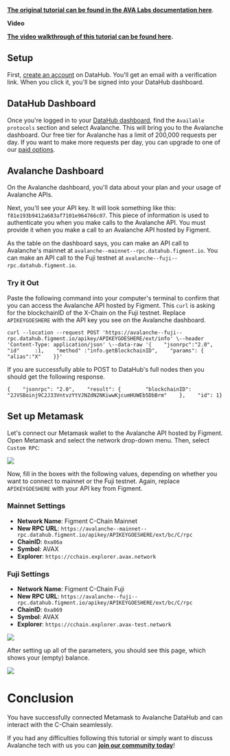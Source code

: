 [**The original tutorial can be found in the AVA Labs documentation here**](https://docs.avax.network/build/tutorials/smart-digital-assets/integrate-figment-and-metamask). 

**Video** 

[**The video walkthrough of this tutorial can be found here**](https://www.youtube.com/watch?v=Q46YMR85ikc&feature=youtu.be&ab_channel=Avalanche)**.** 

## Setup

First, [create an account](https://datahub.figment.io/sign_up?service=avalanche) on DataHub. You'll get an email with a verification link. When you click it, you'll be signed into your DataHub dashboard.

## DataHub Dashboard

Once you're logged in to your [DataHub dashboard](https://datahub.figment.io/), find the `Available protocols` section and select Avalanche. This will bring you to the Avalanche dashboard. Our free tier for Avalanche has a limit of 200,000 requests per day. If you want to make more requests per day, you can upgrade to one of our [paid options](https://datahub.figment.io/services/avalanche/prices).

## Avalanche Dashboard 

On the Avalanche dashboard, you'll data about your plan and your usage of Avalanche APIs.

Next, you'll see your API key. It will look something like this: `f81e193b9412a683af7101e964766c07`. This piece of information is used to authenticate you when you make calls to the Avalanche API. You must provide it when you make a call to an Avalanche API hosted by Figment.

As the table on the dashboard says, you can make an API call to Avalanche's mainnet at `avalanche--mainnet--rpc.datahub.figment.io`. You can make an API call to the Fuji testnet at `avalanche--fuji--rpc.datahub.figment.io`.

### Try it Out

Paste the following command into your computer's terminal to confirm that you can access the Avalanche API hosted by Figment. This `curl` is asking for the blockchainID of the X-Chain on the Fuji testnet. Replace `APIKEYGOESHERE` with the API key you see on the Avalanche dashboard.

```text
curl --location --request POST 'https://avalanche--fuji--rpc.datahub.figment.io/apikey/APIKEYGOESHERE/ext/info' \--header 'Content-Type: application/json' \--data-raw '{    "jsonrpc":"2.0",    "id"     :1,    "method" :"info.getBlockchainID",    "params": {        "alias":"X"    }}'
```

If you are successfully able to POST to DataHub's full nodes then you should get the following response.

```text
{    "jsonrpc": "2.0",    "result": {        "blockchainID": "2JVSBoinj9C2J33VntvzYtVJNZdN2NKiwwKjcumHUWEb5DbBrm"    },    "id": 1}
```

## Set up Metamask

Let's connect our Metamask wallet to the Avalanche API hosted by Figment. Open Metamask and select the network drop-down menu. Then, select `Custom RPC`:

![](https://miro.medium.com/max/408/0*0HGM4O_J5iF3943S)

Now, fill in the boxes with the following values, depending on whether you want to connect to mainnet or the Fuji testnet. Again, replace `APIKEYGOESHERE` with your API key from Figment.

### Mainnet Settings 

* **Network Name**: Figment C-Chain Mainnet
* **New RPC URL**: `https://avalanche--mainnet--rpc.datahub.figment.io/apikey/APIKEYGOESHERE/ext/bc/C/rpc`
* **ChainID**: `0xa86a`
* **Symbol**: AVAX
* **Explorer**: `https://cchain.explorer.avax.network`

### Fuji Settings 

* **Network Name**: Figment C-Chain Fuji
* **New RPC URL**: `https://avalanche--fuji--rpc.datahub.figment.io/apikey/APIKEYGOESHERE/ext/bc/C/rpc`
* **ChainID**: `0xa869`
* **Symbol**: AVAX
* **Explorer**: `https://cchain.explorer.avax-test.network`

![](https://miro.medium.com/max/989/1*Y7O1bBeTWnuQBAqTnwmqUQ.png)

After setting up all of the parameters, you should see this page, which shows your \(empty\) balance.

![](https://miro.medium.com/max/358/1*q0HIWcI3okakwYV2glos0A.png)

# Conclusion

You have successfully connected Metamask to Avalanche DataHub and can interact with the C-Chain seamlessly. 

If you had any difficulties following this tutorial or simply want to discuss Avalanche tech with us you can [**join our community today**](https://discord.gg/fszyM7K)!

